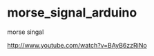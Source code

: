 morse_signal_arduino
====================

morse singal 

http://www.youtube.com/watch?v=BAyB6zzRiNo
